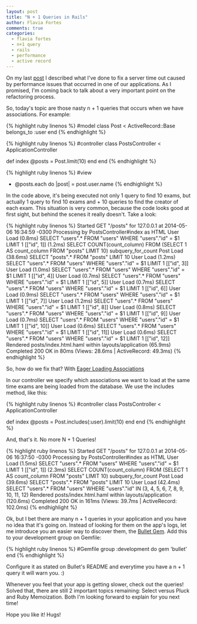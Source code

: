 ```yaml
---
layout: post
title: "N + 1 Queries in Rails"
author: Flavia Fortes
comments: true
categories:
  - flavia fortes
  - n+1 query
  - rails
  - performance
  - active record
---
```


On my last [post](http://helabs.com.br/blog/2013/12/18/performance-protips/) I described what I've done to fix a server time out caused by performance issues that occurred in one of our applications. As I promised, I'm coming back to talk about a very important point on the refactoring process.

<!--more-->

So, today's topic are those nasty n + 1 queries that occurs when we have associations. For example:

{% highlight ruby linenos %}
#model
class Post < ActiveRecord::Base
  belongs_to :user
end
{% endhighlight %}

{% highlight ruby linenos %}
#controller
class PostsController < ApplicationController

  def index
    @posts = Post.limit(10)
  end
end
{% endhighlight %}

{% highlight ruby linenos %}
#view
 - @posts.each do |post|
    = post.user.name
{% endhighlight %}

In the code above, it's being executed not only 1 query to find 10 exams, but actually 1
query to find 10 exams and + 10 queries to find the creator of each exam.
This situation is very common, because the code looks good at first sight, but behind the scenes it really doesn't. Take a look:

{% highlight ruby linenos %}
Started GET "/posts" for 127.0.0.1 at 2014-05-06 16:34:59 -0300
Processing by PostsController#index as HTML
  User Load (0.8ms)  SELECT "users".* FROM "users" WHERE "users"."id" = $1 LIMIT 1  [["id", 1]]
   (1.2ms)  SELECT COUNT(count_column) FROM (SELECT 1 AS count_column FROM "posts" LIMIT 10) subquery_for_count
  Post Load (38.6ms)  SELECT "posts".* FROM "posts" LIMIT 10
  User Load (1.2ms)  SELECT "users".* FROM "users" WHERE "users"."id" = $1 LIMIT 1  [["id", 3]]
  User Load (1.0ms)  SELECT "users".* FROM "users" WHERE "users"."id" = $1 LIMIT 1  [["id", 4]]
  User Load (0.7ms)  SELECT "users".* FROM "users" WHERE "users"."id" = $1 LIMIT 1  [["id", 5]]
  User Load (0.7ms)  SELECT "users".* FROM "users" WHERE "users"."id" = $1 LIMIT 1  [["id", 6]]
  User Load (0.9ms)  SELECT "users".* FROM "users" WHERE "users"."id" = $1 LIMIT 1  [["id", 7]]
  User Load (1.2ms)  SELECT "users".* FROM "users" WHERE "users"."id" = $1 LIMIT 1  [["id", 8]]
  User Load (0.8ms)  SELECT "users".* FROM "users" WHERE "users"."id" = $1 LIMIT 1  [["id", 9]]
  User Load (0.7ms)  SELECT "users".* FROM "users" WHERE "users"."id" = $1 LIMIT 1  [["id", 10]]
  User Load (0.6ms)  SELECT "users".* FROM "users" WHERE "users"."id" = $1 LIMIT 1  [["id", 11]]
  User Load (0.6ms)  SELECT "users".* FROM "users" WHERE "users"."id" = $1 LIMIT 1  [["id", 12]]
  Rendered posts/index.html.haml within layouts/application (65.9ms)
Completed 200 OK in 80ms (Views: 28.6ms | ActiveRecord: 49.3ms)
{% endhighlight %}

So, how do we fix that? With [Eager Loading Associations](http://guides.rubyonrails.org/active_record_querying.html#eager-loading-associations)

In our controller we specify which associations we want to load at the same time exams are being loaded from the database. We use the includes method, like this:

{% highlight ruby linenos %}
#controller
class PostsController < ApplicationController

  def index
    @posts = Post.includes(:user).limit(10)
  end
end
{% endhighlight %}

And, that's it. No more N + 1 Queries!

{% highlight ruby linenos %}
Started GET "/posts" for 127.0.0.1 at 2014-05-06 16:37:50 -0300
Processing by PostsController#index as HTML
  User Load (1.5ms)  SELECT "users".* FROM "users" WHERE "users"."id" = $1 LIMIT 1  [["id", 1]]
   (2.3ms)  SELECT COUNT(count_column) FROM (SELECT 1 AS count_column FROM "posts" LIMIT 10) subquery_for_count
  Post Load (39.6ms)  SELECT "posts".* FROM "posts" LIMIT 10
  User Load (42.4ms)  SELECT "users".* FROM "users" WHERE "users"."id" IN (3, 4, 5, 6, 7, 8, 9, 10, 11, 12)
  Rendered posts/index.html.haml within layouts/application (120.6ms)
Completed 200 OK in 161ms (Views: 39.7ms | ActiveRecord: 102.0ms)
{% endhighlight %}

Ok, but I bet there are many n + 1 queries in your application and you have no idea that it's going on. Instead of looking for them on the app's logs, let me introduce you an easier way to discover them, the [Bullet Gem](https://github.com/flyerhzm/bullet). Add this to your development group on Gemfile:

{% highlight ruby linenos %}
#Gemfile
group :development do
  gem 'bullet'
end
{% endhighlight %}

Configure it as stated on Bullet's README and everytime you have a n + 1 query it will warn you. :)

Whenever you feel that your app is getting slower, check out the queries! Solved that, there are still 2 important topics remaining: Select versus Pluck and Ruby Memoization. Both I'm looking forward to explain for you next time!

Hope you like it!
Hugs!


